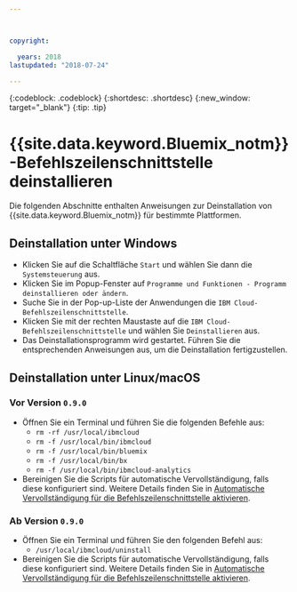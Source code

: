 ```yaml
---



copyright:

  years: 2018
lastupdated: "2018-07-24"

---
```


{:codeblock: .codeblock} 
{:shortdesc: .shortdesc}
{:new_window: target="_blank"}
{:tip: .tip}

# {{site.data.keyword.Bluemix_notm}}-Befehlszeilenschnittstelle deinstallieren

Die folgenden Abschnitte enthalten Anweisungen zur Deinstallation von {{site.data.keyword.Bluemix_notm}} für bestimmte Plattformen.

## Deinstallation unter Windows

* Klicken Sie auf die Schaltfläche `Start` und wählen Sie dann die `Systemsteuerung` aus.
* Klicken Sie im Popup-Fenster auf `Programme und Funktionen - Programm deinstallieren oder ändern`.
* Suche Sie in der Pop-up-Liste der Anwendungen die `IBM Cloud-Befehlszeilenschnittstelle`.
* Klicken Sie mit der rechten Maustaste auf die `IBM Cloud-Befehlszeilenschnittstelle` und wählen Sie `Deinstallieren` aus.
* Das Deinstallationsprogramm wird gestartet. Führen Sie die entsprechenden Anweisungen aus, um die Deinstallation fertigzustellen.

## Deinstallation unter Linux/macOS

### Vor Version `0.9.0`

* Öffnen Sie ein Terminal und führen Sie die folgenden Befehle aus:
  * `rm -rf /usr/local/ibmcloud`
  * `rm -f /usr/local/bin/ibmcloud`
  * `rm -f /usr/local/bin/bluemix`
  * `rm -f /usr/local/bin/bx`
  * `rm -f /usr/local/bin/ibmcloud-analytics`
* Bereinigen Sie die Scripts für automatische Vervollständigung, falls diese konfiguriert sind. Weitere Details finden Sie in [Automatische Vervollständigung für die Befehlszeilenschnittstelle aktivieren](enable_cli_autocompletion.html).

### Ab Version `0.9.0`

* Öffnen Sie ein Terminal und führen Sie den folgenden Befehl aus:
  * `/usr/local/ibmcloud/uninstall`
* Bereinigen Sie die Scripts für automatische Vervollständigung, falls diese konfiguriert sind. Weitere Details finden Sie in [Automatische Vervollständigung für die Befehlszeilenschnittstelle aktivieren](enable_cli_autocompletion.html).
